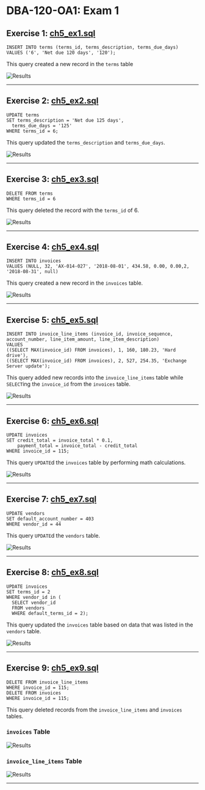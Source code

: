 # DBA-120-OA1: Exam 1

## Exercise 1: [ch5_ex1.sql](ch5_ex1.sql)

```
INSERT INTO terms (terms_id, terms_description, terms_due_days)
VALUES ('6', 'Net due 120 days', '120');
```

This query created a new record in the `terms` table

![Results](ch5_ex1_results.png)

---

## Exercise 2: [ch5_ex2.sql](ch5_ex2.sql)

```
UPDATE terms
SET terms_description = 'Net due 125 days',
  terms_due_days = '125'
WHERE terms_id = 6;
```

This query updated the `terms_description` and `terms_due_days`.

![Results](ch5_ex2_result.png)

---

## Exercise 3: [ch5_ex3.sql](ch5_ex3.sql)

```
DELETE FROM terms
WHERE terms_id = 6
```

This query deleted the record with the `terms_id` of 6.

![Results](ch5_ex3_result.png)

---

## Exercise 4: [ch5_ex4.sql](ch5_ex4.sql)

```
INSERT INTO invoices
VALUES (NULL, 32, 'AX-014-027', '2018-08-01', 434.58, 0.00, 0.00,2, '2018-08-31', null)
```

This query created a new record in the `invoices` table.

![Results](ch5_ex4_result.png)

---

## Exercise 5: [ch5_ex5.sql](ch5_ex5.sql)

```
INSERT INTO invoice_line_items (invoice_id, invoice_sequence, account_number, line_item_amount, line_item_description)
VALUES
((SELECT MAX(invoice_id) FROM invoices), 1, 160, 180.23, 'Hard drive'),
((SELECT MAX(invoice_id) FROM invoices), 2, 527, 254.35, 'Exchange Server update');
```

This query added new records into the `invoice_line_items` table while `SELECT`ing the `invoice_id` from the `invoices` table.

![Results](ch5_ex5_result.png)

---

## Exercise 6: [ch5_ex6.sql](ch5_ex6.sql)

```
UPDATE invoices
SET credit_total = invoice_total * 0.1,
    payment_total = invoice_total - credit_total
WHERE invoice_id = 115;
```

This query `UPDATE`d the `invoices` table by performing math calculations.

![Results](ch5_ex6_result.png)

---

## Exercise 7: [ch5_ex7.sql](ch5_ex7.sql)

```
UPDATE vendors
SET default_account_number = 403
WHERE vendor_id = 44
```

This query `UPDATE`d the `vendors` table.

![Results](ch5_ex7_result.png)

---

## Exercise 8: [ch5_ex8.sql](ch5_ex8.sql)

```
UPDATE invoices
SET terms_id = 2
WHERE vendor_id in (
  SELECT vendor_id
  FROM vendors
  WHERE default_terms_id = 2);
```

This query updated the `invoices` table based on data that was listed in the `vendors` table.

![Results](ch5_ex8_result.png)

---

## Exercise 9: [ch5_ex9.sql](ch5_ex9.sql)

```
DELETE FROM invoice_line_items
WHERE invoice_id = 115;
DELETE FROM invoices
WHERE invoice_id = 115;
```

This query deleted records from the `invoice_line_items` and `invoices` tables.

### `invoices` Table

![Results](ch5_ex9_result_invoices.png)

### `invoice_line_items` Table

![Results](ch5_ex9_result_invoice_line_items.png)

---
